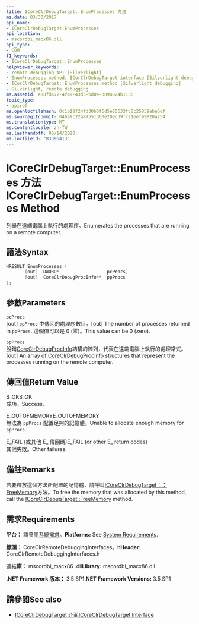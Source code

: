 ```yaml
---
title: ICoreClrDebugTarget::EnumProcesses 方法
ms.date: 03/30/2017
api_name:
- ICoreClrDebugTarget.EnumProcesses
api_location:
- mscordbi_macx86.dll
api_type:
- COM
f1_keywords:
- ICoreClrDebugTarget::EnumProcesses
helpviewer_keywords:
- remote debugging API [Silverlight]
- EnumProcesses method, ICorClrDebugTarget interface [Silverlight debugging]
- ICorClrDebugTarget::EnumProcesses method [Silverlight debugging]
- Silverlight, remote debugging
ms.assetid: e00fd477-4f49-43d3-bd0e-3094824b1136
topic_type:
- apiref
ms.openlocfilehash: 0c1b18f24fd30b5f6d5e85633fc0c25839aba6df
ms.sourcegitcommit: 046a9c22487551360e20ec39fc21eef99820a254
ms.translationtype: MT
ms.contentlocale: zh-TW
ms.lasthandoff: 05/14/2020
ms.locfileid: "83396413"
---
```

# <a name="icoreclrdebugtargetenumprocesses-method"></a><span data-ttu-id="5a1ca-102">ICoreClrDebugTarget::EnumProcesses 方法</span><span class="sxs-lookup"><span data-stu-id="5a1ca-102">ICoreClrDebugTarget::EnumProcesses Method</span></span>
<span data-ttu-id="5a1ca-103">列舉在遠端電腦上執行的處理序。</span><span class="sxs-lookup"><span data-stu-id="5a1ca-103">Enumerates the processes that are running on a remote computer.</span></span>  
  
## <a name="syntax"></a><span data-ttu-id="5a1ca-104">語法</span><span class="sxs-lookup"><span data-stu-id="5a1ca-104">Syntax</span></span>  
  
```cpp  
HRESULT EnumProcesses (  
       [out]  DWORD*                  pcProcs,
       [out]  CoreClrDebugProcInfo**  ppProcs  
);  
```  
  
## <a name="parameters"></a><span data-ttu-id="5a1ca-105">參數</span><span class="sxs-lookup"><span data-stu-id="5a1ca-105">Parameters</span></span>  
 `pcProcs`  
 <span data-ttu-id="5a1ca-106">[out] `ppProcs` 中傳回的處理序數目。</span><span class="sxs-lookup"><span data-stu-id="5a1ca-106">[out] The number of processes returned in `ppProcs`.</span></span> <span data-ttu-id="5a1ca-107">這個值可以是 0 (零)。</span><span class="sxs-lookup"><span data-stu-id="5a1ca-107">This value can be 0 (zero).</span></span>  
  
 `ppProcs`  
 <span data-ttu-id="5a1ca-108">脫銷[CoreClrDebugProcInfo](coreclrdebugprocinfo-structure.md)結構的陣列，代表在遠端電腦上執行的處理常式。</span><span class="sxs-lookup"><span data-stu-id="5a1ca-108">[out] An array of [CoreClrDebugProcInfo](coreclrdebugprocinfo-structure.md) structures that represent the processes running on the remote computer.</span></span>  
  
## <a name="return-value"></a><span data-ttu-id="5a1ca-109">傳回值</span><span class="sxs-lookup"><span data-stu-id="5a1ca-109">Return Value</span></span>  
 <span data-ttu-id="5a1ca-110">S_OK</span><span class="sxs-lookup"><span data-stu-id="5a1ca-110">S_OK</span></span>  
 <span data-ttu-id="5a1ca-111">成功。</span><span class="sxs-lookup"><span data-stu-id="5a1ca-111">Success.</span></span>  
  
 <span data-ttu-id="5a1ca-112">E_OUTOFMEMORY</span><span class="sxs-lookup"><span data-stu-id="5a1ca-112">E_OUTOFMEMORY</span></span>  
 <span data-ttu-id="5a1ca-113">無法為 `ppProcs` 配置足夠的記憶體。</span><span class="sxs-lookup"><span data-stu-id="5a1ca-113">Unable to allocate enough memory for `ppProcs`.</span></span>  
  
 <span data-ttu-id="5a1ca-114">E_FAIL (或其他 E_ 傳回碼)</span><span class="sxs-lookup"><span data-stu-id="5a1ca-114">E_FAIL (or other E_ return codes)</span></span>  
 <span data-ttu-id="5a1ca-115">其他失敗。</span><span class="sxs-lookup"><span data-stu-id="5a1ca-115">Other failures.</span></span>  
  
## <a name="remarks"></a><span data-ttu-id="5a1ca-116">備註</span><span class="sxs-lookup"><span data-stu-id="5a1ca-116">Remarks</span></span>  
 <span data-ttu-id="5a1ca-117">若要釋放這個方法所配置的記憶體，請呼叫[ICoreClrDebugTarget：： FreeMemory](icoreclrdebugtarget-freememory-method.md)方法。</span><span class="sxs-lookup"><span data-stu-id="5a1ca-117">To free the memory that was allocated by this method, call the [ICoreClrDebugTarget::FreeMemory](icoreclrdebugtarget-freememory-method.md) method.</span></span>  
  
## <a name="requirements"></a><span data-ttu-id="5a1ca-118">需求</span><span class="sxs-lookup"><span data-stu-id="5a1ca-118">Requirements</span></span>  
 <span data-ttu-id="5a1ca-119">**平台：** 請參閱[系統需求](../../get-started/system-requirements.md)。</span><span class="sxs-lookup"><span data-stu-id="5a1ca-119">**Platforms:** See [System Requirements](../../get-started/system-requirements.md).</span></span>  
  
 <span data-ttu-id="5a1ca-120">**標頭：** CoreClrRemoteDebuggingInterfaces。h</span><span class="sxs-lookup"><span data-stu-id="5a1ca-120">**Header:** CoreClrRemoteDebuggingInterfaces.h</span></span>  
  
 <span data-ttu-id="5a1ca-121">連結**庫：** mscordbi_macx86 .dll</span><span class="sxs-lookup"><span data-stu-id="5a1ca-121">**Library:** mscordbi_macx86.dll</span></span>  
  
 <span data-ttu-id="5a1ca-122">**.NET Framework 版本：** 3.5 SP1</span><span class="sxs-lookup"><span data-stu-id="5a1ca-122">**.NET Framework Versions:** 3.5 SP1</span></span>  
  
## <a name="see-also"></a><span data-ttu-id="5a1ca-123">請參閱</span><span class="sxs-lookup"><span data-stu-id="5a1ca-123">See also</span></span>

- [<span data-ttu-id="5a1ca-124">ICoreClrDebugTarget 介面</span><span class="sxs-lookup"><span data-stu-id="5a1ca-124">ICoreClrDebugTarget Interface</span></span>](icoreclrdebugtarget-interface.md)

